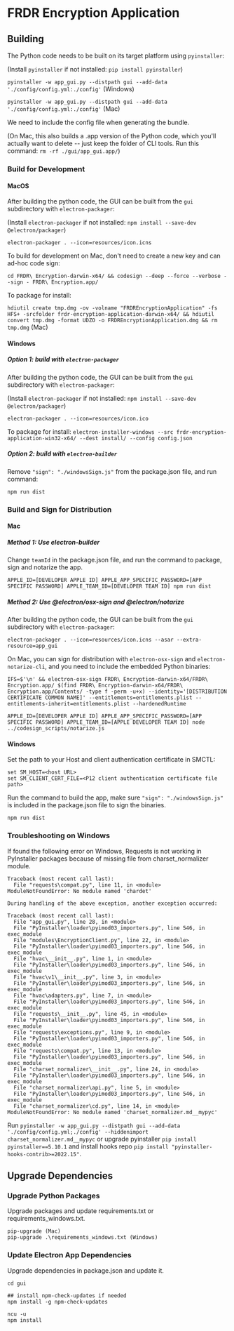 # FRDR Encryption Application

## Building 

The Python code needs to be built on its target platform using `pyinstaller`:

(Install `pyinstaller` if not installed: `pip install pyinstaller`)

`pyinstaller -w app_gui.py --distpath gui --add-data './config/config.yml:./config'` (Windows)

`pyinstaller -w app_gui.py --distpath gui --add-data './config/config.yml:./config'` (Mac)

We need to include the config file when generating the bundle.

(On Mac, this also builds a .app version of the Python code, which you'll actually want to delete -- just keep the folder of CLI tools. Run this command: `rm -rf ./gui/app_gui.app/`)

### Build for Development

#### MacOS 

After building the python code, the GUI can be built from the `gui` subdirectory with `electron-packager`:

(Install `electron-packager` if not installed: `npm install --save-dev @electron/packager`)

`electron-packager . --icon=resources/icon.icns`

To build for development on Mac, don't need to create a new key and can ad-hoc code sign:

`cd FRDR\ Encryption-darwin-x64/ && codesign --deep --force --verbose --sign - FRDR\ Encryption.app/`

To package for install:

`hdiutil create tmp.dmg -ov -volname "FRDREncryptionApplication" -fs HFS+ -srcfolder frdr-encryption-application-darwin-x64/ && hdiutil convert tmp.dmg -format UDZO -o FRDREncryptionApplication.dmg && rm tmp.dmg` (Mac)

#### Windows

##### Option 1: build with `electron-packager`
After building the python code, the GUI can be built from the `gui` subdirectory with `electron-packager`:

(Install `electron-packager` if not installed: `npm install --save-dev @electron/packager`)

`electron-packager . --icon=resources/icon.ico`

To package for install:
`electron-installer-windows --src frdr-encryption-application-win32-x64/ --dest install/ --config config.json`

##### Option 2: build with `electron-builder`

Remove `"sign": "./windowsSign.js"` from the package.json file, and run command: 

`npm run dist`

### Build and Sign for Distribution

#### Mac

##### Method 1: Use electron-builder

Change `teamId` in the package.json file, and run the command to package, sign and notarize the app.

`APPLE_ID=[DEVELOPER APPLE ID] APPLE_APP_SPECIFIC_PASSWORD=[APP SPECIFIC PASSWORD] APPLE_TEAM_ID=[DEVELOPER TEAM ID] npm run dist`

##### Method 2: Use @electron/osx-sign and @electron/notarize
After building the python code, the GUI can be built from the `gui` subdirectory with `electron-packager`:

`electron-packager . --icon=resources/icon.icns --asar --extra-resource=app_gui`

On Mac, you can sign for distribution with `electron-osx-sign` and `electron-notarize-cli`, and you need to include the embedded Python binaries:

`IFS=$'\n' && electron-osx-sign FRDR\ Encryption-darwin-x64/FRDR\ Encryption.app/ $(find FRDR\ Encryption-darwin-x64/FRDR\ Encryption.app/Contents/ -type f -perm -u+x) --identity='[DISTRIBUTION CERTIFICATE COMMON NAME]' --entitlements=entitlements.plist --entitlements-inherit=entitlements.plist --hardenedRuntime`

`APPLE_ID=[DEVELOPER APPLE ID] APPLE_APP_SPECIFIC_PASSWORD=[APP SPECIFIC PASSWORD] APPLE_TEAM_ID=[APPLE DEVELOPER TEAM ID] node ../codesign_scripts/notarize.js`

#### Windows
Set the path to your Host and client authentication certificate in SMCTL:

```
set SM_HOST=<host URL>
set SM_CLIENT_CERT_FILE=<P12 client authentication certificate file path>
```

Run the command to build the app, make sure `"sign": "./windowsSign.js"` is included in the package.json file to sign the binaries. 

`npm run dist`

### Troubleshooting on Windows
If found the following error on Windows, Requests is not working in PyInstaller packages because of missing file from charset_normalizer module.
```
Traceback (most recent call last):
  File "requests\compat.py", line 11, in <module>
ModuleNotFoundError: No module named 'chardet'

During handling of the above exception, another exception occurred:

Traceback (most recent call last):
  File "app_gui.py", line 28, in <module>
  File "PyInstaller\loader\pyimod03_importers.py", line 546, in exec_module
  File "modules\EncryptionClient.py", line 22, in <module>
  File "PyInstaller\loader\pyimod03_importers.py", line 546, in exec_module
  File "hvac\__init__.py", line 1, in <module>
  File "PyInstaller\loader\pyimod03_importers.py", line 546, in exec_module
  File "hvac\v1\__init__.py", line 3, in <module>
  File "PyInstaller\loader\pyimod03_importers.py", line 546, in exec_module
  File "hvac\adapters.py", line 7, in <module>
  File "PyInstaller\loader\pyimod03_importers.py", line 546, in exec_module
  File "requests\__init__.py", line 45, in <module>
  File "PyInstaller\loader\pyimod03_importers.py", line 546, in exec_module
  File "requests\exceptions.py", line 9, in <module>
  File "PyInstaller\loader\pyimod03_importers.py", line 546, in exec_module
  File "requests\compat.py", line 13, in <module>
  File "PyInstaller\loader\pyimod03_importers.py", line 546, in exec_module
  File "charset_normalizer\__init__.py", line 24, in <module>
  File "PyInstaller\loader\pyimod03_importers.py", line 546, in exec_module
  File "charset_normalizer\api.py", line 5, in <module>
  File "PyInstaller\loader\pyimod03_importers.py", line 546, in exec_module
  File "charset_normalizer\cd.py", line 14, in <module>
ModuleNotFoundError: No module named 'charset_normalizer.md__mypyc'
``` 
Run `pyinstaller -w app_gui.py --distpath gui --add-data './config/config.yml;./config' --hiddenimport charset_normalizer.md__mypyc` or upgrade pyinstaller `pip install pyinstaller==5.10.1` and install hooks repo `pip install "pyinstaller-hooks-contrib>=2022.15"`.

## Upgrade Dependencies

### Upgrade Python Packages
Upgrade packages and update requirements.txt or requirements_windows.txt.
```
pip-upgrade (Mac)
pip-upgrade .\requirements_windows.txt (Windows)
```

### Update Electron App Dependencies
Upgrade dependencies in package.json and update it.
```
cd gui

## install npm-check-updates if needed
npm install -g npm-check-updates

ncu -u
npm install
```

